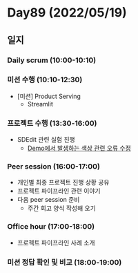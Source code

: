 # Day89 (2022/05/19)

## 일지

### Daily scrum (10:00-10:10)

### 미션 수행 (10:10-12:30)

  * [미션] Product Serving
    * Streamlit

### 프로젝트 수행 (13:30-16:00)

  * SDEdit 관련 실험 진행
    * [Demo에서 발생하는 색상 관련 오류 수정][#20]

### Peer session (16:00-17:00)

  * 개인별 최종 프로젝트 진행 상황 공유
  * 프로젝트 파이프라인 관련 이야기
  * 다음 peer session 준비
    * 주간 회고 양식 작성해 오기

### Office hour (17:00-18:00)

  * 프로젝트 파이프라인 사례 소개

### 미션 정답 확인 및 비교 (18:00-19:00)

<!-- Links: Issues and Pull Requests -->

[#20]: https://github.com/boostcampaitech3/final-project-level3-cv-02/issues/20
